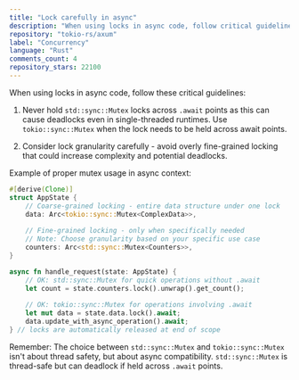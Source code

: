 ```yaml
---
title: "Lock carefully in async"
description: "When using locks in async code, follow critical guidelines to avoid deadlocks. Never hold std::sync::Mutex locks across .await points as this can cause deadlocks even in single-threaded runtimes. Use tokio::sync::Mutex when the lock needs to be held across await points."
repository: "tokio-rs/axum"
label: "Concurrency"
language: "Rust"
comments_count: 4
repository_stars: 22100
---
```


When using locks in async code, follow these critical guidelines:

1. Never hold `std::sync::Mutex` locks across `.await` points as this can cause deadlocks even in single-threaded runtimes. Use `tokio::sync::Mutex` when the lock needs to be held across await points.

2. Consider lock granularity carefully - avoid overly fine-grained locking that could increase complexity and potential deadlocks.

Example of proper mutex usage in async context:

```rust
#[derive(Clone)]
struct AppState {
    // Coarse-grained locking - entire data structure under one lock
    data: Arc<tokio::sync::Mutex<ComplexData>>,
    
    // Fine-grained locking - only when specifically needed
    // Note: Choose granularity based on your specific use case
    counters: Arc<std::sync::Mutex<Counters>>,
}

async fn handle_request(state: AppState) {
    // OK: std::sync::Mutex for quick operations without .await
    let count = state.counters.lock().unwrap().get_count();
    
    // OK: tokio::sync::Mutex for operations involving .await
    let mut data = state.data.lock().await;
    data.update_with_async_operation().await;
} // locks are automatically released at end of scope
```

Remember: The choice between `std::sync::Mutex` and `tokio::sync::Mutex` isn't about thread safety, but about async compatibility. `std::sync::Mutex` is thread-safe but can deadlock if held across `.await` points.